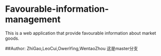 # Favourable-information-management
   This is a web application that provide favourable information about market goods.


##Author: ZhiGao,LeoCui,OwenYing,WentaoZhou
这是master分支

